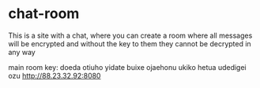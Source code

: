 # chat-room
This is a site with a chat, where you can create a room where all messages will be encrypted and without the key to them they cannot be decrypted in any way

main room key: doeda otiuho yidate buixe ojaehonu ukiko hetua udedigei ozu
http://88.23.32.92:8080
